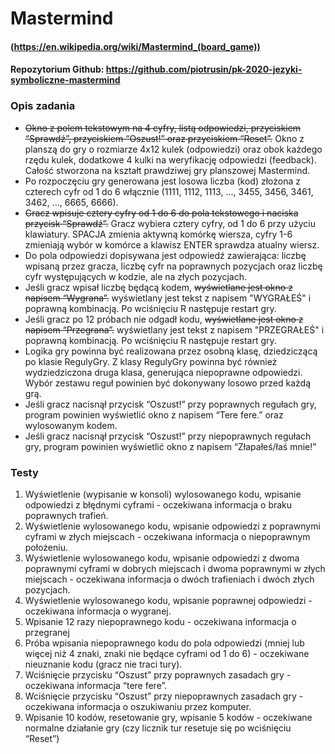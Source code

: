 # Mastermind
#### (https://en.wikipedia.org/wiki/Mastermind_(board_game))

#### Repozytorium Github: https://github.com/piotrusin/pk-2020-jezyki-symboliczne-mastermind

### Opis zadania
* ~~Okno z polem tekstowym na 4 cyfry, listą odpowiedzi, przyciskiem
“Sprawdź”, przyciskiem “Oszust!” oraz przyciskiem “Reset”.~~
Okno z planszą do gry o rozmiarze 4x12 kulek (odpowiedzi) oraz obok każdego rzędu kulek, dodatkowe 4 kulki na weryfikację odpowiedzi (feedback). Całość stworzona na kształt prawdziwej gry planszowej Mastermind.
* Po rozpoczęciu gry generowana jest losowa liczba (kod) złożona z czterech cyfr od 1
do 6 włącznie (1111, 1112, 1113, …, 3455, 3456, 3461, 3462, …, 6665, 6666).
* ~~Gracz wpisuje cztery cyfry od 1 do 6 do pola tekstowego i naciska
przycisk “Sprawdź”.~~ Gracz wybiera cztery cyfry, od 1 do 6 przy użyciu klawiatury. SPACJA zmienia aktywną komórkę wiersza, cyfry 1-6 zmieniają wybór w komórce a klawisz ENTER sprawdza atualny wiersz.
* Do pola odpowiedzi dopisywana jest odpowiedź zawierająca: liczbę wpisaną
przez gracza, liczbę cyfr na poprawnych pozycjach oraz liczbę cyfr występujących
w kodzie, ale na złych pozycjach.
* Jeśli gracz wpisał liczbę będącą kodem, ~~wyświetlane jest okno z
napisem “Wygrana”.~~ wyświetlany jest tekst z napisem "WYGRAŁEŚ"  i poprawną kombinacją. Po wciśnięciu R następuje restart gry.
* Jeśli gracz po 12 próbach nie odgadł kodu, ~~wyświetlane jest okno z
napisem “Przegrana”.~~ wyświetlany jest tekst z napisem "PRZEGRAŁEŚ" i poprawną kombinacją. Po wciśnięciu R następuje restart gry.
* Logika gry powinna być realizowana przez osobną klasę, dziedziczącą po klasie
RegulyGry. Z klasy RegulyGry powinna być również wydziedziczona druga
klasa, generująca niepoprawne odpowiedzi. Wybór zestawu reguł powinien być
dokonywany losowo przed każdą grą.
* Jeśli gracz nacisnął przycisk “Oszust!” przy poprawnych regułach gry, program
powinien wyświetlić okno z napisem “Tere fere.” oraz wylosowanym kodem.
* Jeśli gracz nacisnął przycisk “Oszust!” przy niepoprawnych regułach gry,
program powinien wyświetlić okno z napisem “Złapałeś/łaś mnie!”

### Testy
1. Wyświetlenie (wypisanie w konsoli) wylosowanego kodu, wpisanie odpowiedzi z
błędnymi cyframi - oczekiwana informacja o braku poprawnych trafień.
2. Wyświetlenie wylosowanego kodu, wpisanie odpowiedzi z poprawnymi cyframi w
złych miejscach - oczekiwana informacja o niepoprawnym położeniu.
3. Wyświetlenie wylosowanego kodu, wpisanie odpowiedzi z dwoma poprawnymi
cyframi w dobrych miejscach i dwoma poprawnymi w złych miejscach -
oczekiwana informacja o dwóch trafieniach i dwóch złych pozycjach.
4. Wyświetlenie wylosowanego kodu, wpisanie poprawnej odpowiedzi -
oczekiwana informacja o wygranej.
5. Wpisanie 12 razy niepoprawnego kodu - oczekiwana informacja o przegranej
6. Próba wpisania niepoprawnego kodu do pola odpowiedzi (mniej lub więcej niż 4
znaki, znaki nie będące cyframi od 1 do 6) - oczekiwane nieuznanie kodu (gracz
nie traci tury).
7. Wciśnięcie przycisku “Oszust” przy poprawnych zasadach gry -
oczekiwana informacja “tere fere”.
8. Wciśnięcie przycisku “Oszust” przy niepoprawnych zasadach gry -
oczekiwana informacja o oszukiwaniu przez komputer.
9. Wpisanie 10 kodów, resetowanie gry, wpisanie 5 kodów - oczekiwane
normalne działanie gry (czy licznik tur resetuje się po wciśnięciu “Reset”)
